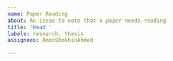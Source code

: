 ```yaml
---
name: Paper Reading
about: An issue to note that a paper needs reading
title: 'Read '
labels: research, thesis
assignees: AmonShokhinAhmed

---
```



